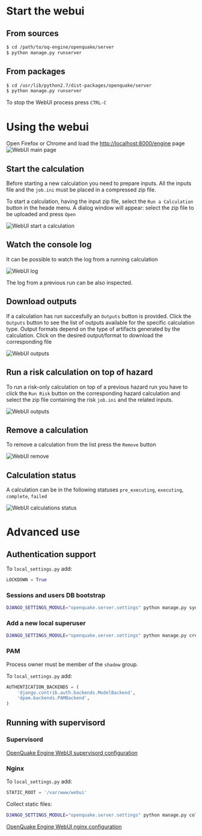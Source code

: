 # Start the webui
## From sources
```bash
$ cd /path/to/oq-engine/openquake/server
$ python manage.py runserver
```

## From packages
```bash
$ cd /usr/lib/python2.7/dist-packages/openquake/server
$ python manage.py runserver
```

To stop the WebUI process press `CTRL-C`

# Using the webui

Open Firefox or Chrome and load the [http://localhost:8000/engine](http://localhost:8000/engine) page
![WebUI main page](../img/WebUI-main.png)

## Start the calculation

Before starting a new calculation you need to prepare inputs. All the inputs file and the `job.ini` must be placed in a compressed zip file.

To start a calculation, having the input zip file, select the `Run a Calculation` button in the heade menu. A dialog window will appear: select the zip file to be uploaded and press `Open`

![WebUI start a calculation](../img/WebUI-run.gif)

## Watch the console log

It can be possible to watch the log from a running calculation

![WebUI log](../img/WebUI-log.gif)

The log from a previous run can be also inspected.

## Download outputs

If a calculation has run succesfully an `Outputs` button is provided. Click the `Outputs` button to see the list of outputs available for the specific calculation type. Output formats depend on the type of artifacts generated by the calculation. Click on the desired output/format to download the corresponding file

![WebUI outputs](../img/WebUI-outputs.gif)

## Run a risk calculation on top of hazard

To run a risk-only calculation on top of a previous hazard run you have to click the `Run Risk` button on the corresponding hazard calculation and select the zip file containing the risk `job.ini` and the related inputs.

![WebUI outputs](../img/WebUI-risk.gif)

## Remove a calculation

To remove a calculation from the list press the `Remove` button

![WebUI remove](../img/WebUI-remove.gif)

## Calculation status

A calculation can be in the following statuses `pre_executing`, `executing`, `complete`, `failed`

![WebUI calculations status](../img/WebUI-status.png)

# Advanced use
## Authentication support
To `local_settings.py` add:
```python
LOCKDOWN = True
```
### Sessions and users DB bootstrap
```bash
DJANGO_SETTINGS_MODULE="openquake.server.settings" python manage.py syncdb --database=auth_db
```

### Add a new local superuser
```bash
DJANGO_SETTINGS_MODULE="openquake.server.settings" python manage.py createsuperuser --database=auth_db
```

### PAM
Process owner must be member of the `shadow` group.

To `local_settings.py` add:

```python
AUTHENTICATION_BACKENDS = (
    'django.contrib.auth.backends.ModelBackend',
    'dpam.backends.PAMBackend',
)
```

## Running with supervisord

### Supervisord
[OpenQuake Engine WebUI supervisord configuration](supervisord.md)

### Nginx
To `local_settings.py` add:

```python
STATIC_ROOT = '/var/www/webui'
```

Collect static files:

```bash
DJANGO_SETTINGS_MODULE="openquake.server.settings" python manage.py collectstatic
```

[OpenQuake Engine WebUI nginx configuration](nginx.md)
